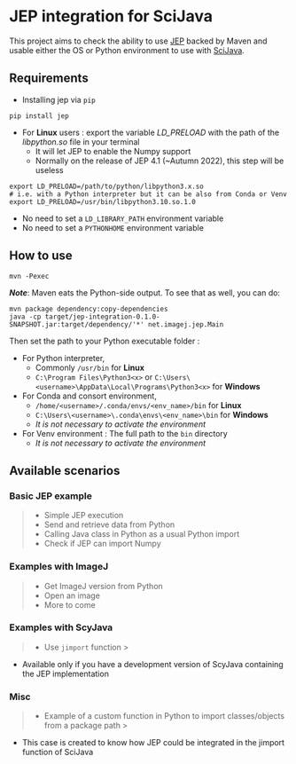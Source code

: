 # JEP integration for SciJava

This project aims to check the ability to use [JEP](https://github.com/ninia/jep) backed by Maven and usable either the OS or Python
environment to use with [SciJava](https://scijava.org/).

## Requirements

- Installing jep via `pip`

```shell
pip install jep
```

- For **Linux** users : export the variable *LD_PRELOAD* with the path of the
  *libpython.so* file in your terminal
  - It will let JEP to enable the Numpy support
  - Normally on the release of JEP 4.1 (~Autumn 2022), this step will be useless

```shell
export LD_PRELOAD=/path/to/python/libpython3.x.so
# i.e. with a Python interpreter but it can be also from Conda or Venv
export LD_PRELOAD=/usr/bin/libpython3.10.so.1.0
```

- No need to set a `LD_LIBRARY_PATH` environment variable
- No need to set a `PYTHONHOME` environment variable

## How to use

```shell
mvn -Pexec
```

**_Note_**: Maven eats the Python-side output. To see that as well, you can do:

```
mvn package dependency:copy-dependencies
java -cp target/jep-integration-0.1.0-SNAPSHOT.jar:target/dependency/'*' net.imagej.jep.Main
```

Then set the path to your Python executable folder :

- For Python interpreter,
  - Commonly `/usr/bin` for **Linux**
  - `C:\Program Files\Python3<x>` or `C:\Users\<username>\AppData\Local\Programs\Python3<x>` for **Windows**
- For Conda and consort environment,
  - `/home/<username>/.conda/envs/<env_name>/bin` for **Linux**
  - `C:\Users\<username>\.conda\envs\<env_name>\bin` for **Windows**
  - *It is not necessary to activate the environment*
- For Venv environment : The full path to the `bin` directory
  - *It is not necessary to activate the environment*

## Available scenarios

### Basic JEP example

> - Simple JEP execution
> - Send and retrieve data from Python
> - Calling Java class in Python as a usual Python import
> - Check if JEP can import Numpy

### Examples with ImageJ

> - Get ImageJ version from Python
> - Open an image
> - More to come

### Examples with ScyJava

> - Use `jimport` function
    >
- Available only if you have a development version of ScyJava containing the JEP implementation

### Misc

> - Example of a custom function in Python to import classes/objects from a package path
    >
- This case is created to know how JEP could be integrated in the jimport function of SciJava